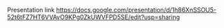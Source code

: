 Presentation link
https://docs.google.com/presentation/d/1h86XnSSOU5-52t6tFZ7HT6VVAvO9KPg0ZkUWVFPD5SE/edit?usp=sharing